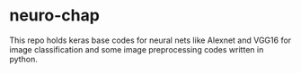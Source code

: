 # neuro-chap
This repo holds keras base codes for neural nets like Alexnet and VGG16 for image classification and some image preprocessing codes written in python.
